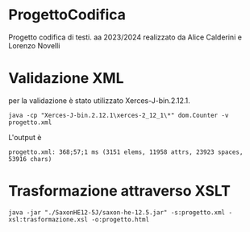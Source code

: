 # ProgettoCodifica
Progetto codifica di testi. aa 2023/2024 realizzato da Alice Calderini e Lorenzo Novelli

# Validazione XML
per la validazione è stato utilizzato Xerces-J-bin.2.12.1.
```
java -cp "Xerces-J-bin.2.12.1\xerces-2_12_1\*" dom.Counter -v progetto.xml
```
L'output è
```
progetto.xml: 368;57;1 ms (3151 elems, 11958 attrs, 23923 spaces, 53916 chars)
```

# Trasformazione attraverso XSLT
```
java -jar "./SaxonHE12-5J/saxon-he-12.5.jar" -s:progetto.xml -xsl:trasformazione.xsl -o:progetto.html
```

